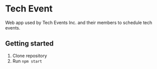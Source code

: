 # Tech Event

Web app used by Tech Events Inc. and their members to schedule tech events.

## Getting started

1. Clone repository
2. Run `npm start`